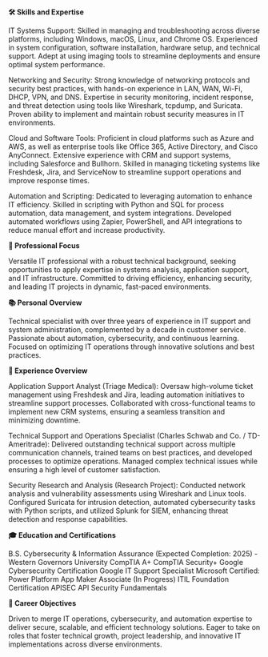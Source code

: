 **🛠️ Skills and Expertise**

IT Systems Support: Skilled in managing and troubleshooting across diverse platforms, including Windows, macOS, Linux, and Chrome OS. Experienced in system configuration, software installation, hardware setup, and technical support. Adept at using imaging tools to streamline deployments and ensure optimal system performance.

Networking and Security: Strong knowledge of networking protocols and security best practices, with hands-on experience in LAN, WAN, Wi-Fi, DHCP, VPN, and DNS. Expertise in security monitoring, incident response, and threat detection using tools like Wireshark, tcpdump, and Suricata. Proven ability to implement and maintain robust security measures in IT environments.

Cloud and Software Tools: Proficient in cloud platforms such as Azure and AWS, as well as enterprise tools like Office 365, Active Directory, and Cisco AnyConnect. Extensive experience with CRM and support systems, including Salesforce and Bullhorn. Skilled in managing ticketing systems like Freshdesk, Jira, and ServiceNow to streamline support operations and improve response times.

Automation and Scripting: Dedicated to leveraging automation to enhance IT efficiency. Skilled in scripting with Python and SQL for process automation, data management, and system integrations. Developed automated workflows using Zapier, PowerShell, and API integrations to reduce manual effort and increase productivity.

**🤖 Professional Focus**

Versatile IT professional with a robust technical background, seeking opportunities to apply expertise in systems analysis, application support, and IT infrastructure. Committed to driving efficiency, enhancing security, and leading IT projects in dynamic, fast-paced environments.

**📚 Personal Overview**

Technical specialist with over three years of experience in IT support and system administration, complemented by a decade in customer service. Passionate about automation, cybersecurity, and continuous learning. Focused on optimizing IT operations through innovative solutions and best practices.

**🌟 Experience Overview**

Application Support Analyst (Triage Medical): Oversaw high-volume ticket management using Freshdesk and Jira, leading automation initiatives to streamline support processes. Collaborated with cross-functional teams to implement new CRM systems, ensuring a seamless transition and minimizing downtime.

Technical Support and Operations Specialist (Charles Schwab and Co. / TD-Ameritrade): Delivered outstanding technical support across multiple communication channels, trained teams on best practices, and developed processes to optimize operations. Managed complex technical issues while ensuring a high level of customer satisfaction.

Security Research and Analysis (Research Project): Conducted network analysis and vulnerability assessments using Wireshark and Linux tools. Configured Suricata for intrusion detection, automated cybersecurity tasks with Python scripts, and utilized Splunk for SIEM, enhancing threat detection and response capabilities.

**🎓 Education and Certifications**

B.S. Cybersecurity & Information Assurance (Expected Completion: 2025) - Western Governors University
CompTIA A+
CompTIA Security+
Google Cybersecurity Certification
Google IT Support Specialist
Microsoft Certified: Power Platform App Maker Associate (In Progress)
ITIL Foundation Certification
APISEC API Security Fundamentals

**🚀 Career Objectives**

Driven to merge IT operations, cybersecurity, and automation expertise to deliver secure, scalable, and efficient technology solutions. Eager to take on roles that foster technical growth, project leadership, and innovative IT implementations across diverse environments.
